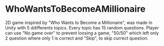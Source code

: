 # WhoWantsToBecomeAMillionaire
2D game inspired by "Who Wants to Become a Millionaire", was made in Unity with 5 ddifferents topics. Every topic has 15 random questions. 
Player can use "No game over" to prevent loosing a game, "50/50" which left only 2 question where only 1 is correct and "Skip", to skip currect question.
